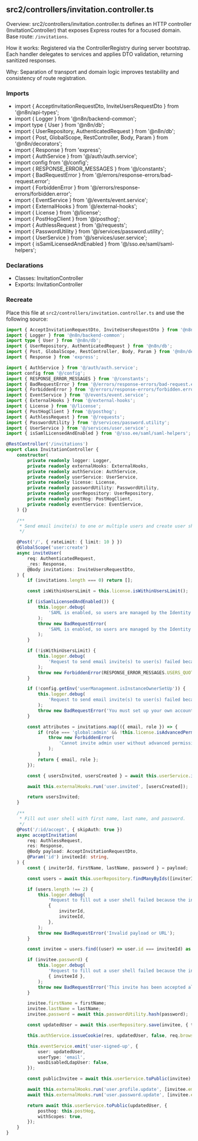 ## src2/controllers/invitation.controller.ts

Overview: src2/controllers/invitation.controller.ts defines an HTTP controller (InvitationController) that exposes Express routes for a focused domain. Base route: `/invitations`.

How it works: Registered via the ControllerRegistry during server bootstrap. Each handler delegates to services and applies DTO validation, returning sanitized responses.

Why: Separation of transport and domain logic improves testability and consistency of route registration.

### Imports

- import { AcceptInvitationRequestDto, InviteUsersRequestDto } from '@n8n/api-types';
- import { Logger } from '@n8n/backend-common';
- import type { User } from '@n8n/db';
- import { UserRepository, AuthenticatedRequest } from '@n8n/db';
- import { Post, GlobalScope, RestController, Body, Param } from '@n8n/decorators';
- import { Response } from 'express';
- import { AuthService } from '@/auth/auth.service';
- import config from '@/config';
- import { RESPONSE_ERROR_MESSAGES } from '@/constants';
- import { BadRequestError } from '@/errors/response-errors/bad-request.error';
- import { ForbiddenError } from '@/errors/response-errors/forbidden.error';
- import { EventService } from '@/events/event.service';
- import { ExternalHooks } from '@/external-hooks';
- import { License } from '@/license';
- import { PostHogClient } from '@/posthog';
- import { AuthlessRequest } from '@/requests';
- import { PasswordUtility } from '@/services/password.utility';
- import { UserService } from '@/services/user.service';
- import { isSamlLicensedAndEnabled } from '@/sso.ee/saml/saml-helpers';

### Declarations

- Classes: InvitationController
- Exports: InvitationController

### Recreate

Place this file at `src2/controllers/invitation.controller.ts` and use the following source:

```ts
import { AcceptInvitationRequestDto, InviteUsersRequestDto } from '@n8n/api-types';
import { Logger } from '@n8n/backend-common';
import type { User } from '@n8n/db';
import { UserRepository, AuthenticatedRequest } from '@n8n/db';
import { Post, GlobalScope, RestController, Body, Param } from '@n8n/decorators';
import { Response } from 'express';

import { AuthService } from '@/auth/auth.service';
import config from '@/config';
import { RESPONSE_ERROR_MESSAGES } from '@/constants';
import { BadRequestError } from '@/errors/response-errors/bad-request.error';
import { ForbiddenError } from '@/errors/response-errors/forbidden.error';
import { EventService } from '@/events/event.service';
import { ExternalHooks } from '@/external-hooks';
import { License } from '@/license';
import { PostHogClient } from '@/posthog';
import { AuthlessRequest } from '@/requests';
import { PasswordUtility } from '@/services/password.utility';
import { UserService } from '@/services/user.service';
import { isSamlLicensedAndEnabled } from '@/sso.ee/saml/saml-helpers';

@RestController('/invitations')
export class InvitationController {
	constructor(
		private readonly logger: Logger,
		private readonly externalHooks: ExternalHooks,
		private readonly authService: AuthService,
		private readonly userService: UserService,
		private readonly license: License,
		private readonly passwordUtility: PasswordUtility,
		private readonly userRepository: UserRepository,
		private readonly postHog: PostHogClient,
		private readonly eventService: EventService,
	) {}

	/**
	 * Send email invite(s) to one or multiple users and create user shell(s).
	 */

	@Post('/', { rateLimit: { limit: 10 } })
	@GlobalScope('user:create')
	async inviteUser(
		req: AuthenticatedRequest,
		_res: Response,
		@Body invitations: InviteUsersRequestDto,
	) {
		if (invitations.length === 0) return [];

		const isWithinUsersLimit = this.license.isWithinUsersLimit();

		if (isSamlLicensedAndEnabled()) {
			this.logger.debug(
				'SAML is enabled, so users are managed by the Identity Provider and cannot be added through invites',
			);
			throw new BadRequestError(
				'SAML is enabled, so users are managed by the Identity Provider and cannot be added through invites',
			);
		}

		if (!isWithinUsersLimit) {
			this.logger.debug(
				'Request to send email invite(s) to user(s) failed because the user limit quota has been reached',
			);
			throw new ForbiddenError(RESPONSE_ERROR_MESSAGES.USERS_QUOTA_REACHED);
		}

		if (!config.getEnv('userManagement.isInstanceOwnerSetUp')) {
			this.logger.debug(
				'Request to send email invite(s) to user(s) failed because the owner account is not set up',
			);
			throw new BadRequestError('You must set up your own account before inviting others');
		}

		const attributes = invitations.map(({ email, role }) => {
			if (role === 'global:admin' && !this.license.isAdvancedPermissionsLicensed()) {
				throw new ForbiddenError(
					'Cannot invite admin user without advanced permissions. Please upgrade to a license that includes this feature.',
				);
			}
			return { email, role };
		});

		const { usersInvited, usersCreated } = await this.userService.inviteUsers(req.user, attributes);

		await this.externalHooks.run('user.invited', [usersCreated]);

		return usersInvited;
	}

	/**
	 * Fill out user shell with first name, last name, and password.
	 */
	@Post('/:id/accept', { skipAuth: true })
	async acceptInvitation(
		req: AuthlessRequest,
		res: Response,
		@Body payload: AcceptInvitationRequestDto,
		@Param('id') inviteeId: string,
	) {
		const { inviterId, firstName, lastName, password } = payload;

		const users = await this.userRepository.findManyByIds([inviterId, inviteeId]);

		if (users.length !== 2) {
			this.logger.debug(
				'Request to fill out a user shell failed because the inviter ID and/or invitee ID were not found in database',
				{
					inviterId,
					inviteeId,
				},
			);
			throw new BadRequestError('Invalid payload or URL');
		}

		const invitee = users.find((user) => user.id === inviteeId) as User;

		if (invitee.password) {
			this.logger.debug(
				'Request to fill out a user shell failed because the invite had already been accepted',
				{ inviteeId },
			);
			throw new BadRequestError('This invite has been accepted already');
		}

		invitee.firstName = firstName;
		invitee.lastName = lastName;
		invitee.password = await this.passwordUtility.hash(password);

		const updatedUser = await this.userRepository.save(invitee, { transaction: false });

		this.authService.issueCookie(res, updatedUser, false, req.browserId);

		this.eventService.emit('user-signed-up', {
			user: updatedUser,
			userType: 'email',
			wasDisabledLdapUser: false,
		});

		const publicInvitee = await this.userService.toPublic(invitee);

		await this.externalHooks.run('user.profile.update', [invitee.email, publicInvitee]);
		await this.externalHooks.run('user.password.update', [invitee.email, invitee.password]);

		return await this.userService.toPublic(updatedUser, {
			posthog: this.postHog,
			withScopes: true,
		});
	}
}

```
